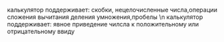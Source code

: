  калькулятор поддерживает:
 скобки, нецелочисленные числа,операции сложения вычитания деления умножения,пробелы \n
 калькулятор поддерживает:
 явное приведение чилсла к положительному или отрицательному ввиду
